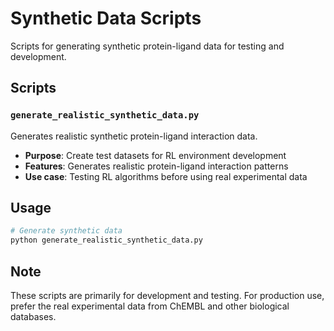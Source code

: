 # Synthetic Data Scripts

Scripts for generating synthetic protein-ligand data for testing and development.

## Scripts

### `generate_realistic_synthetic_data.py`
Generates realistic synthetic protein-ligand interaction data.
- **Purpose**: Create test datasets for RL environment development
- **Features**: Generates realistic protein-ligand interaction patterns
- **Use case**: Testing RL algorithms before using real experimental data

## Usage

```bash
# Generate synthetic data
python generate_realistic_synthetic_data.py
```

## Note

These scripts are primarily for development and testing. For production use, prefer the real experimental data from ChEMBL and other biological databases. 